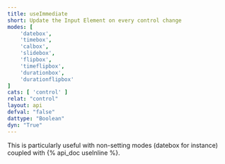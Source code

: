 ```yaml
---
title: useImmediate
short: Update the Input Element on every control change
modes: [
	'datebox',
	'timebox',
	'calbox',
	'slidebox',
	'flipbox',
	'timeflipbox',
	'durationbox',
	'durationflipbox'
]
cats: [ 'control' ]
relat: "control"
layout: api
defval: "false"
dattype: "Boolean"
dyn: "True"
---
```


This is particularly useful with non-setting modes (datebox for instance) coupled with {% api_doc useInline %}.


